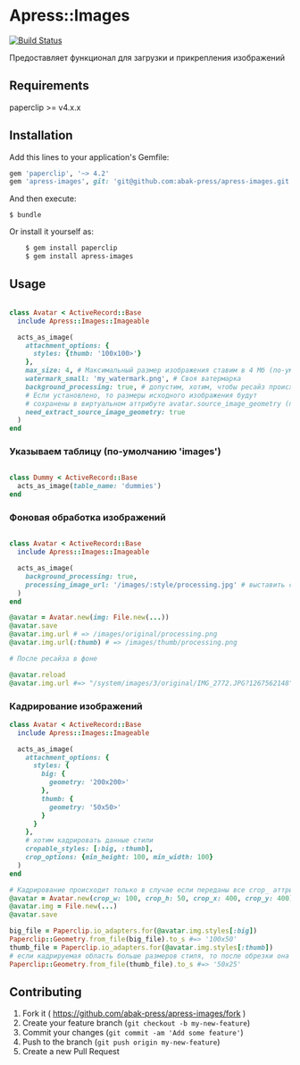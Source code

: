 # Apress::Images

[![Build Status](https://drone.railsc.ru/api/badges/abak-press/apress-images/status.svg)](https://drone.railsc.ru/abak-press/apress-images)

Предоставляет функционал для загрузки и прикрепления изображений

## Requirements

paperclip >= v4.x.x

## Installation

Add this lines to your application's Gemfile:

```ruby
gem 'paperclip', '~> 4.2'
gem 'apress-images', git: 'git@github.com:abak-press/apress-images.git', branch: 'paperclip-upgrade'
```

And then execute:

    $ bundle

Or install it yourself as:

```bash
    $ gem install paperclip
    $ gem install apress-images
```

## Usage

```ruby

class Avatar < ActiveRecord::Base
  include Apress::Images::Imageable

  acts_as_image(
    attachment_options: {
      styles: {thumb: '100x100>'}
    },
    max_size: 4, # Максимальный размер изображения ставим в 4 Мб (по-умолчанию 15 Мб)
    watermark_small: 'my_watermark.png', # Своя ватермарка
    background_processing: true, # допустим, хотим, чтобы ресайз происходил в фоне
    # Если установлено, то размеры исходного изображения будут
    # сохранены в виртуальном аттрибуте avatar.source_image_geometry (по-умолчанию false)
    need_extract_source_image_geometry: true
  )
end

```

### Указываем таблицу (по-умолчанию 'images')

```ruby

class Dummy < ActiveRecord::Base
  acts_as_image(table_name: 'dummies')
end
```

### Фоновая обработка изображений

```ruby

class Avatar < ActiveRecord::Base
  include Apress::Images::Imageable

  acts_as_image(
    background_processing: true,
    processing_image_url: '/images/:style/processing.jpg' # выставить свою заглушку изображения на время ресайза
  )
end

@avatar = Avatar.new(img: File.new(...))
@avatar.save
@avatar.img.url # => /images/original/processing.png
@avatar.img.url(:thumb) # => /images/thumb/processing.png

# После ресайза в фоне

@avatar.reload
@avatar.img.url #=> "/system/images/3/original/IMG_2772.JPG?1267562148"

```

### Кадрирование изображений

```ruby
class Avatar < ActiveRecord::Base
  include Apress::Images::Imageable

  acts_as_image(
    attachment_options: {
      styles: {
        big: {
          geometry: '200x200>'
        },
        thumb: {
          geometry: '50x50>'
        }
      }
    },
    # хотим кадрировать данные стили
    cropable_styles: [:big, :thumb],
    crop_options: {min_height: 100, min_width: 100}
  )
end

# Кадрирование происходит только в случае если переданы все crop_ аттрибуты
@avatar = Avatar.new(crop_w: 100, crop_h: 50, crop_x: 400, crop_y: 400)
@avatar.img = File.new(...)
@avatar.save

big_file = Paperclip.io_adapters.for(@avatar.img.styles[:big])
Paperclip::Geometry.from_file(big_file).to_s #=> '100x50'
thumb_file = Paperclip.io_adapters.for(@avatar.img.styles[:thumb])
# если кадрируемая область больше размеров стиля, то после обрезки она будет уменьшена
Paperclip::Geometry.from_file(thumb_file).to_s #=> '50x25'
```


## Contributing

1. Fork it ( https://github.com/abak-press/apress-images/fork )
2. Create your feature branch (`git checkout -b my-new-feature`)
3. Commit your changes (`git commit -am 'Add some feature'`)
4. Push to the branch (`git push origin my-new-feature`)
5. Create a new Pull Request
